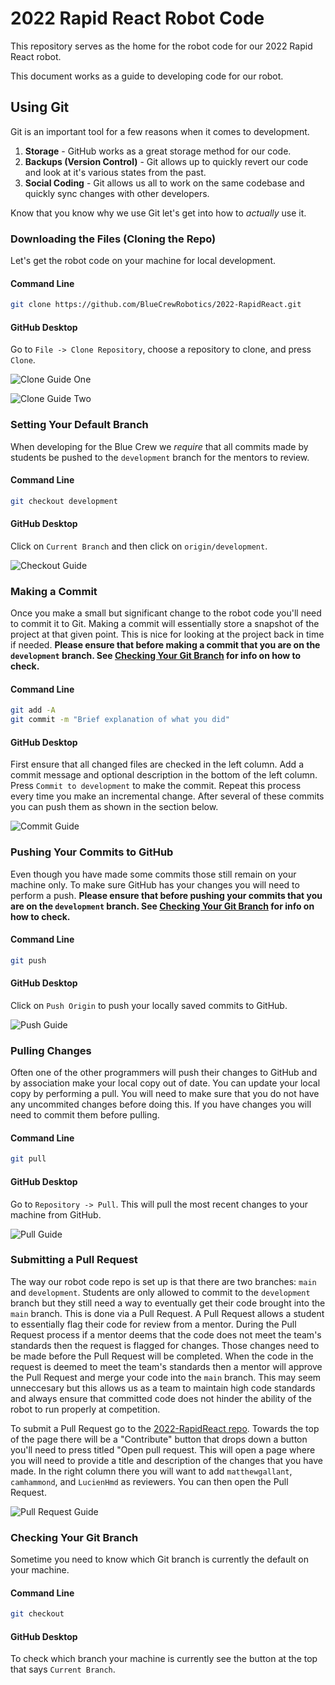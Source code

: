 # 2022 Rapid React Robot Code

This repository serves as the home for the robot code for our 2022 Rapid React robot.

This document works as a guide to developing code for our robot.

## Using Git

Git is an important tool for a few reasons when it comes to development.

1. **Storage** - GitHub works as a great storage method for our code.
2. **Backups (Version Control)** - Git allows up to quickly revert our code and look at it's various states from the past.
3. **Social Coding** - Git allows us all to work on the same codebase and quickly sync changes with other developers.

Know that you know why we use Git let's get into how to *actually* use it.

### Downloading the Files (Cloning the Repo)

Let's get the robot code on your machine for local development.

#### Command Line

```bash
git clone https://github.com/BlueCrewRobotics/2022-RapidReact.git
```

#### GitHub Desktop

Go to `File -> Clone Repository`, choose a repository to clone, and press `Clone`.

![Clone Guide One](/images/github-desktop-clone-one.png)

![Clone Guide Two](/images/github-desktop-clone-two.png)

### Setting Your Default Branch

When developing for the Blue Crew we *require* that all commits made by students be pushed to the `development` branch for the mentors to review.

#### Command Line

```bash
git checkout development
```

#### GitHub Desktop

Click on `Current Branch` and then click on `origin/development`.

![Checkout Guide](/images/github-desktop-checkout.png)

### Making a Commit

Once you make a small but significant change to the robot code you'll need to commit it to Git. Making a commit will essentially store a snapshot of the project at that given point. This is nice for looking at the project back in time if needed. **Please ensure that before making a commit that you are on the `development` branch. See [Checking Your Git Branch](#checking-your-git-branch) for info on how to check.**

#### Command Line

```bash
git add -A
git commit -m "Brief explanation of what you did"
```

#### GitHub Desktop

First ensure that all changed files are checked in the left column. Add a commit message and optional description in the bottom of the left column. Press `Commit to development` to make the commit. Repeat this process every time you make an incremental change. After several of these commits you can push them as shown in the section below.

![Commit Guide](/images/github-desktop-commit.png)

### Pushing Your Commits to GitHub

Even though you have made some commits those still remain on your machine only. To make sure GitHub has your changes you will need to perform a push. **Please ensure that before pushing your commits that you are on the `development` branch. See [Checking Your Git Branch](#checking-your-git-branch) for info on how to check.**

#### Command Line

```bash
git push
```

#### GitHub Desktop

Click on `Push Origin` to push your locally saved commits to GitHub.

![Push Guide](/images/github-desktop-push.png)

### Pulling Changes

Often one of the other programmers will push their changes to GitHub and by association make your local copy out of date. You can update your local copy by performing a pull. You will need to make sure that you do not have any uncommited changes before doing this. If you have changes you will need to commit them before pulling.

#### Command Line

```bash
git pull
```

#### GitHub Desktop

Go to `Repository -> Pull`. This will pull the most recent changes to your machine from GitHub.

![Pull Guide](/images/github-desktop-pull.png)

### Submitting a Pull Request

The way our robot code repo is set up is that there are two branches: `main` and `development`. Students are only allowed to commit to the `development` branch but they still need a way to eventually get their code brought into the `main` branch. This is done via a Pull Request. A Pull Request allows a student to essentially flag their code for review from a mentor. During the Pull Request process if a mentor deems that the code does not meet the team's standards then the request is flagged for changes. Those changes need to be made before the Pull Request will be completed. When the code in the request is deemed to meet the team's standards then a mentor will approve the Pull Request and merge your code into the `main` branch. This may seem unneccesary but this allows us as a team to maintain high code standards and always ensure that committed code does not hinder the ability of the robot to run properly at competition.

To submit a Pull Request go to the [2022-RapidReact repo](https://github.com/BlueCrewRobotics/2022-RapidReact/tree/development). Towards the top of the page there will be a "Contribute" button that drops down a button you'll need to press titled "Open pull request. This will open a page where you will need to provide a title and description of the changes that you have made. In the right column there you will want to add `matthewgallant`, `camhammond`, and `LucienHmd` as reviewers. You can then open the Pull Request.

![Pull Request Guide](/images/github-pull-request.png)

### Checking Your Git Branch

Sometime you need to know which Git branch is currently the default on your machine.

#### Command Line

```bash
git checkout
```

#### GitHub Desktop

To check which branch your machine is currently see the button at the top that says `Current Branch`.
